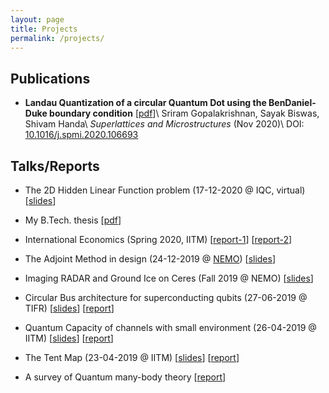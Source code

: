 ```yaml
---
layout: page
title: Projects
permalink: /projects/
---
```


## Publications
- **Landau Quantization of a circular Quantum Dot using the BenDaniel-Duke boundary condition** \[[pdf](https://sriramgkn.github.io/reports/BDD_published.pdf)\]\\
  Sriram Gopalakrishnan, Sayak Biswas, Shivam Handa\\
  *Superlattices and Microstructures* (Nov 2020)\\
  DOI: [10.1016/j.spmi.2020.106693](https://doi.org/10.1016/j.spmi.2020.106693)

## Talks/Reports
- The 2D Hidden Linear Function problem (17-12-2020 @ IQC, virtual) \[[slides](https://sriramgkn.github.io/reports/2D_HLF.pdf)\]

- My B.Tech. thesis \[[pdf](https://sriramgkn.github.io/reports/Sriram_thesis_final.pdf)\]

- International Economics (Spring 2020, IITM) \[[report-1](https://sriramgkn.github.io/reports/East_Asian_Miracle.pdf)\] \[[report-2](https://sriramgkn.github.io/reports/International_Economics.pdf)\]

- The Adjoint Method in design (24-12-2019 @ [NEMO](http://www.ee.iitm.ac.in/uday/group.html)) \[[slides](https://sriramgkn.github.io/reports/Adjoint_method.pdf)\]

- Imaging RADAR and Ground Ice on Ceres (Fall 2019 @ NEMO) \[[slides](https://sriramgkn.github.io/reports/Ceres.pdf)\]

- Circular Bus architecture for superconducting qubits (27-06-2019 @ TIFR) \[[slides](https://sriramgkn.github.io/reports/VSRP_presentation_Sriram.pdf)\] \[[report](https://sriramgkn.github.io/reports/VSRP_report_Sriram.pdf)\]

- Quantum Capacity of channels with small environment (26-04-2019 @ IITM) \[[slides](https://sriramgkn.github.io/reports/Adv_QCQI_pres.pdf)\] \[[report](https://sriramgkn.github.io/reports/Adv_QCQI_report.pdf)\]

- The Tent Map (23-04-2019 @ IITM) \[[slides](https://sriramgkn.github.io/reports/Tent_map_pres.pdf)\] \[[report](https://sriramgkn.github.io/reports/Tent_map_report.pdf)\]

- A survey of Quantum many-body theory \[[report](https://sriramgkn.github.io/reports/Many_body_theory.pdf)\]
